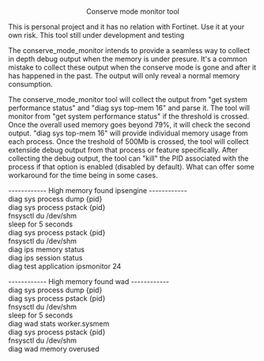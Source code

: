 <p align="center">Conserve mode monitor tool</p>

This is personal project and it has no relation with Fortinet. 
Use it at your own risk. This tool still under development and testing

The conserve_mode_monitor intends to provide a seamless way to collect in depth debug output when the memory is under presure. 
It's a common mistake to collect these output when the conserve mode is gone and after it has happened in the past. The output will only reveal a normal memory consumption. 

The conserve_mode_monitor tool will collect the output from "get system performance status" and "diag sys top-mem 16" and parse it. 
The tool will monitor from "get system performance status" if the threshold is crossed. Once the overall used memory goes beyond 79%, it will check the second output. 
"diag sys top-mem 16" will provide individual memory usage from each process. Once the treshold of 500Mb is crossed, the tool will collect extenside debug output from that process or feature specifically. 
After collecting the debug output, the tool can "kill" the PID associated with the process if that option is enabled (disabled by default). What can offer some workaround for the time being in some cases.

------------ High memory found ipsengine ------------<br>
diag sys process dump {pid}<br>
diag sys process pstack {pid}<br>
fnsysctl du /dev/shm<br>
sleep for 5 seconds <br>
diag sys process pstack {pid}<br>
fnsysctl du /dev/shm<br>
diag ips memory status<br>
diag ips session status<br>
diag test application ipsmonitor 24<br>

------------ High memory found wad ------------<br>
diag sys process dump {pid}<br>
diag sys process pstack {pid}<br>
fnsysctl du /dev/shm<br>
sleep for 5 seconds <br>
diag wad stats worker.sysmem<br>
diag sys process pstack {pid}<br>
fnsysctl du /dev/shm<br>
diag wad memory overused<br>
